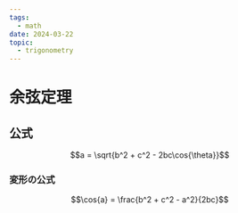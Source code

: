 ```yaml
---
tags:
  - math
date: 2024-03-22
topic:
  - trigonometry
---
```

# 余弦定理

## 公式
$$a = \sqrt{b^2 + c^2 - 2bc\cos{\theta}}$$
### 変形の公式
$$\cos{a} = \frac{b^2 + c^2 - a^2}{2bc}$$